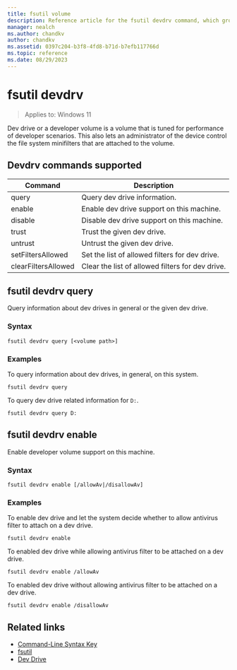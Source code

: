 ```yaml
---
title: fsutil volume
description: Reference article for the fsutil devdrv command, which groups lots of dev drive related functionalites.
manager: nealch
ms.author: chandkv
author: chandkv
ms.assetid: 0397c204-b3f8-4fd8-b71d-b7efb117766d
ms.topic: reference
ms.date: 08/29/2023
---
```


# fsutil devdrv

>Applies to: Windows 11

Dev drive or a developer volume is a volume that is tuned for performance of developer scenarios. This also lets an administrator of the device control the file system minifilters that are attached to the volume.

## Devdrv commands supported

| Command | Description |
| ------- | ----------- |
| query               | Query dev drive information. |
| enable              | Enable dev drive support on this machine. |
| disable             | Disable dev drive support on this machine. |
| trust               | Trust the given dev drive. |
| untrust             | Untrust the given dev drive. |
| setFiltersAllowed   | Set the list of allowed filters for dev drive. |
| clearFiltersAllowed | Clear the list of allowed filters for dev drive. |


## fsutil devdrv query
Query information about dev drives in general or the given dev drive.
### Syntax
```
fsutil devdrv query [<volume path>]
```
### Examples
To query information about dev drives, in general, on this system.
```
fsutil devdrv query
```
To query dev drive related information for `D:`.
```
fsutil devdrv query D:
```

## fsutil devdrv enable
Enable developer volume support on this machine.
### Syntax
```
fsutil devdrv enable [/allowAv|/disallowAv]
```
### Examples
To enable dev drive and let the system decide whether to allow antivirus filter to attach on a dev drive.
```
fsutil devdrv enable
```
To enabled dev drive while allowing antivirus filter to be attached on a dev drive.
```
fsutil devdrv enable /allowAv
```
To enabled dev drive without allowing antivirus filter to be attached on a dev drive.
```
fsutil devdrv enable /disallowAv
```

## Related links
- [Command-Line Syntax Key](command-line-syntax-key.md)
- [fsutil](fsutil.md)
- [Dev Drive](https://learn.microsoft.com/en-us/windows/dev-drive/)
